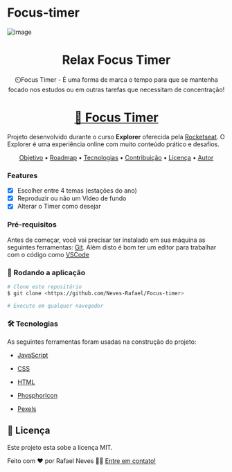 # Focus-timer
![image](https://github.com/Neves-Rafael/Focus-timer/assets/136202919/70b79411-9555-4b9d-ae16-1bb05dc1ab94)


<h1 align="center">Relax Focus Timer</h1>
<p align="center">⏲️Focus Timer - É uma forma de marca o tempo para que se mantenha focado nos estudos ou em outras tarefas que necessitam de concentração!</p>
<h1 align="center">
    <a href="[https://pt-br.reactjs.org/](https://relax-focus-timer.netlify.app/)">🔗 Focus Timer</a>
</h1>

Projeto desenvolvido durante o curso **Explorer** oferecida pela [Rocketseat](rs).
O Explorer é uma experiência online com muito conteúdo prático e desafios.



<p align="center">
 <a href="#objetivo">Objetivo</a> •
 <a href="#roadmap">Roadmap</a> • 
 <a href="#tecnologias">Tecnologias</a> • 
 <a href="#contribuicao">Contribuição</a> • 
 <a href="#licenc-a">Licença</a> • 
 <a href="#autor">Autor</a>
</p>


### Features

- [x] Escolher entre 4 temas (estações do ano)
- [x] Reproduzir ou não um Vídeo de fundo
- [x] Alterar o Timer como desejar

### Pré-requisitos

Antes de começar, você vai precisar ter instalado em sua máquina as seguintes ferramentas:
[Git](https://git-scm.com). 
Além disto é bom ter um editor para trabalhar com o código como [VSCode](https://code.visualstudio.com/)

### 🎲 Rodando a aplicação

```bash
# Clone este repositório
$ git clone <https://github.com/Neves-Rafael/Focus-timer>

# Execute em qualquer navegador
```


### 🛠 Tecnologias

As seguintes ferramentas foram usadas na construção do projeto:

- [JavaScript](https://expo.io/)
- [CSS](https://nodejs.org/en/)
- [HTML](https://pt-br.reactjs.org/)

- [PhosphorIcon](https://reactnative.dev/)
- [Pexels](https://www.typescriptlang.org/)


## 📝 Licença

Este projeto esta sobe a licença MIT.

Feito com ❤️ por Rafael Neves 👋🏽 [Entre em contato!](https://www.linkedin.com/in/rafael-neves-profile/)

